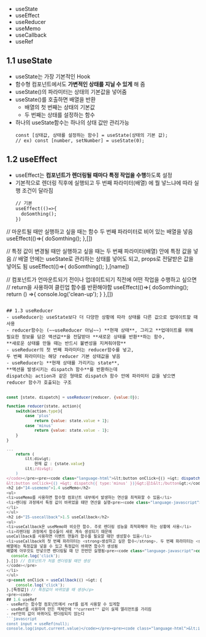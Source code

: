 <blockquote>
</blockquote>
<ul>
<li>useState</li>
<li>useEffect</li>
<li>useReducer</li>
<li>useMemo</li>
<li>useCallback</li>
<li>useRef</li>
</ul>
<h2 id="11-usestate">1.1 useState</h2>
<ul>
<li>useState는 가장 기본적인 Hook</li>
<li>함수형 컴포넌트에서도 <strong>가변적인 상태를 지닐 수 있게</strong> 해 줌</li>
<li>useState()의 파라미터는 상태의 기본값을 넣어줌</li>
<li>useState()를 호출하면 배열을 반환<ul>
<li>배열의 첫 번째는 상태의 기본값</li>
<li>두 번째는 상태를 설정하는 함수</li>
</ul>
</li>
<li>하나의 useState함수는 하나의 상태 값만 관리가능<pre><code class="language-javascript">const [상태값, 상태를 설정하는 함수] = useState(상태의 기본 값);
// ex) const [number, setNumber] = useState(0);</code></pre>
</li>
</ul>
<h2 id="12-useeffect">1.2 useEffect</h2>
<ul>
<li>useEffect는 <strong>컴포넌트가 렌더링될 때마다 특정 작업을 수행</strong>하도록 설정</li>
<li>기본적으로 렌더링 직후에 실행되고 
두 번째 파라미터(배열) 에 뭘 넣느냐에 따라 실행 조건이 달라짐<pre><code class="language-javascript">// 기본
useEffect(()=&gt;{
  doSomthing();
})
</code></pre>
</li>
</ul>
<p>// 마운트될 때만 실행하고 싶을 때는 함수 두 번째 파라미터로 비어 있는 배열을 넣음
useEffect(()=&gt;{
    doSomthing();
},[])</p>
<p>// 특정 값이 변경될 때만 실행하고 싶을 때는 두 번째 파라미터(배열) 안에 특정 값을 넣음
// 배열 안에는 useState로 관리하는 상태를 넣어도 되고, props로 전달받은 값을 넣어도 됨
useEffect(()=&gt;{
    doSomthing();
},[name])</p>
<p>// 컴포넌트가 언마운트되기 전이나 업데이트되기 직전에 어떤 작업을 수행하고 싶으면
// return을 사용하여 클린업 함수를 반환해야함
useEffect(()=&gt;{
    doSomthing();
    return () =&gt;{
        console.log('clean-up');
    }
},[])</p>
<pre><code>
## 1.3 useReducer
- useReducer는 useState보다 더 다양한 상황에 따라 상태를 다른 값으로 업데이트할 때 사용
- reducer함수는 (~~useReducer 아님~~) **현재 상태**, 그리고 **업데이트를 위해 필요한 정보를 담은 액션값**을 전달받아 **새로운 상태를 반환**하는 함수,
**새로운 상태를 만들 때는 반드시 불변성을 지켜줘야함**
- useReducer의 첫 번째 파라미터는 reducer함수를 넣고, 
두 번째 파라미터는 해당 reducer 기본 상태값을 넣음
- useReducer는 **현재 상태를 가리키는 state**, 
**액션을 발생시키는 dispatch 함수**를 반환하는데
dispatch는 action과 같은 형태로 dispatch 함수 안에 파라미터 값을 넣으면 
reducer 함수가 호출되는 구조

```javascript
const [state, dispatch] = useReducer(reducer, {value:0});

function reducer(state, action){
    switch(action.type){
        case 'plus'
            return {value: state.value + 1};
        case 'minus'
            return {value: state.value - 1};
    }
}

...
    return (
        &lt;div&gt;
            현재 값 : {state.value}
        &lt;/div&gt;
    )
</code></pre><pre><code class="language-html">&lt;button onClick={() =&gt; dispatch({ type:'plus'  })}&gt;증가&lt;/button&gt;
&lt;button onClick={() =&gt; dispatch({ type:'minus' })}&gt;감소&lt;/button&gt;</code></pre>
<h2 id="14-usememo">1.4 useMemo</h2>
<ul>
<li>useMemo를 사용하면 함수형 컴포넌트 내부에서 발생하는 연산을 최적화할 수 있음</li>
<li>렌더링 과정에서 특정 값이 바뀌었을 때만 연산을 실행<pre><code class="language-javascript">const value = useMemo(() =&gt; doSomething(),[특정값])</code></pre>
</li>
</ul>
<h2 id="15-usecallback">1.5 useCallback</h2>
<ul>
<li>useCallback은 useMemo와 비슷한 함수, 주로 렌더링 성능을 최적화해야 하는 상황에 사용</li>
<li>리렌더링 과정에서 함수들이 새로 계속 생성되기 때문에
useCallback를 사용하면 이벤트 핸들러 함수를 필요할 때만 생성할수 있음</li>
<li>useCallback의 첫 번째 파라미터는 <strong>생성하고 싶은 함수</strong>, 두 번째 파라미터는 <strong>배열</strong>
배열에는 특정값을 넣을 수 있고 특정값이 바뀌면 함수가 생성됨 
배열에 아무것도 안넣으면 렌더링될 때 단 한번만 실행됨<pre><code class="language-javascript">const onClick = useCallback(() =&gt; {
  console.log('click');
},[]) // 컴포넌트가 처음 렌더링될 때만 생성
</code></pre>
</li>
</ul>
<p>const onClick = useCallback(() =&gt; {
    console.log('click');
},[특정값]) // 특정값이 바뀌었을 때 생성</p>
<pre><code>
## 1.6 useRef
- useRef는 함수형 컴포넌트에서 ref를 쉽게 사용할 수 있게함
- useRef를 사용하여 만든 객체안에 **current** 값이 실제 엘리먼트를 가리킴
- ref안의 값이 바뀌어도 렌더링되지 않는다
```javascript
const input = useRef(null);
console.log(input.current.value)</code></pre><pre><code class="language-html">&lt;input value=&quot;abc&quot; ref={input}/&gt;</code></pre>